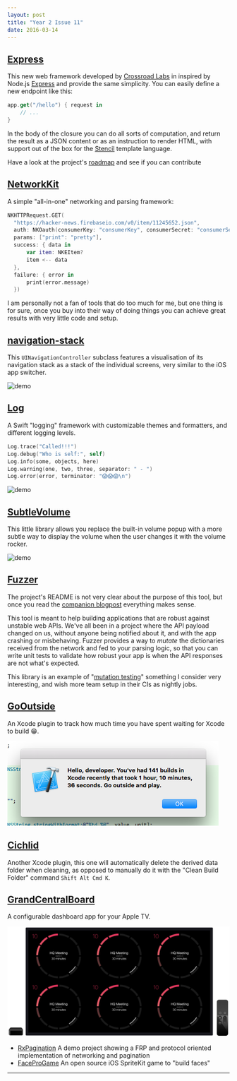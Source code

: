 ```yaml
---
layout: post
title: "Year 2 Issue 11"
date: 2016-03-14
---
```


## [Express](https://github.com/crossroadlabs/Express)

This new web framework developed by [Crossroad Labs](http://www.crossroadlabs.xyz/) in inspired by Node.js [Express](http://expressjs.com/) and provide the same simplicity. You can easily define a new endpoint like this:

```swift
app.get("/hello") { request in
    // ...
}
```

In the body of the closure you can do all sorts of computation, and return the result as a JSON content or as an instruction to render HTML, with support out of the box for the [Stencil](https://github.com/kylef/Stencil) template language.

Have a look at the project's [roadmap](https://github.com/crossroadlabs/Express#roadmap) and see if you can contribute

## [NetworkKit](https://github.com/imex94/NetworkKit)

A simple "all-in-one" networking and parsing framework:

```swift
NKHTTPRequest.GET(
  "https://hacker-news.firebaseio.com/v0/item/11245652.json",
  auth: NKOauth(consumerKey: "consumerKey", consumerSecret: "consumerSecret"),
  params: ["print": "pretty"],
  success: { data in
      var item: NKEItem?
      item <-- data
  },
  failure: { error in
      print(error.message)
  })
```

I am personally not a fan of tools that do too much for me, but one thing is for sure, once you buy into their way of doing things you can achieve great results with very little code and setup.

## [navigation-stack](https://github.com/Ramotion/navigation-stack)

This `UINavigationController` subclass features a visualisation of its navigation stack as a stack of the individual screens, very similar to the iOS app switcher.

![demo](https://d13yacurqjgara.cloudfront.net/users/25514/screenshots/2583175/navigation-stack-swift-open-source-ramotion.gif)

## [Log](https://github.com/delba/Log)

A Swift "logging" framework with customizable themes and formatters, and different logging levels.

```swift
Log.trace("Called!!!")
Log.debug("Who is self:", self)
Log.info(some, objects, here)
Log.warning(one, two, three, separator: " - ")
Log.error(error, terminator: "😱😱😱\n")
```

![demo](https://raw.githubusercontent.com/delba/Log/assets/b.png)

## [SubtleVolume](https://github.com/andreamazz/SubtleVolume)

This little library allows you replace the built-in volume popup with a more subtle way to display the volume when the user changes it with the volume rocker.

![demo](https://raw.githubusercontent.com/andreamazz/SubtleVolume/master/assets/screenshot.png)


## [Fuzzer](https://github.com/AlexDenisov/Fuzzer)

The project's README is not very clear about the purpose of this tool, but once you read the [companion blogpost](https://tech.blacklane.com/2016/03/11/crash-free-code-with-fuzzer/) everything makes sense.

This tool is meant to help building applications that are robust against unstable web APIs. We've all been in a project where the API payload changed on us, without anyone being notified about it, and with the app crashing or misbehaving. Fuzzer provides a way to _mutate_ the dictionaries received from the network and fed to your parsing logic, so that you can write unit tests to validate how robust your app is when the API responses are not what's expected.

This library is an example of "[mutation testing](https://en.wikipedia.org/wiki/Mutation_testing)" something I consider very interesting, and wish more team setup in their CIs as nightly jobs.



## [GoOutside](https://github.com/dbgrandi/GoOutside)

An Xcode plugin to track how much time you have spent waiting for Xcode to build 😁.

![demo](https://raw.githubusercontent.com/dbgrandi/GoOutside/master/images/stats.png)

## [Cichlid](https://github.com/dealforest/Cichlid)

Another Xcode plugin, this one will automatically delete the derived data folder when cleaning, as opposed to manually do it with the "Clean Build Folder" command `Shift Alt Cmd K`.

## [GrandCentralBoard](https://github.com/macoscope/GrandCentralBoard)

A configurable dashboard app for your Apple TV.

![demo](https://raw.githubusercontent.com/macoscope/GrandCentralBoard/develop/README/screenshot.png)

* [RxPagination](https://github.com/tryswift/RxPagination) A demo project showing a FRP and protocol oriented implementation of networking and pagination
* [FaceProGame](https://github.com/LitleCarl/FaceProGame) An open source iOS SpriteKit game to "build faces"

---



